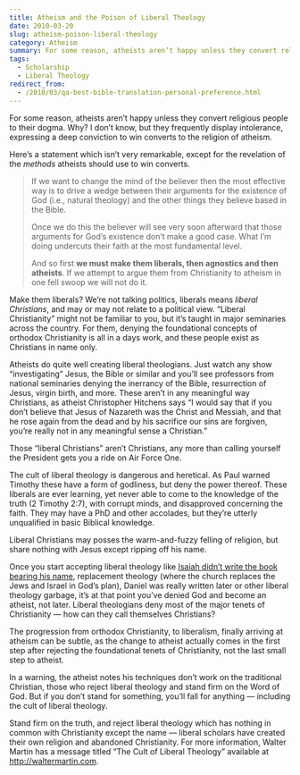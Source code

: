 ```yaml
---
title: Atheism and the Poison of Liberal Theology
date: 2010-03-20
slug: atheism-poison-liberal-theology
category: Atheism
summary: For some reason, atheists aren’t happy unless they convert religious people to their dogma. Why? I don’t know, but they frequently display intolerance, expressing a deep conviction to win converts to the religion of atheism.
tags: 
  - Scholarship
  - Liberal Theology
redirect_from:
  - /2010/03/qa-best-bible-translation-personal-preference.html
---
```




For some reason, atheists aren’t happy unless they convert religious
people to their dogma. Why? I don’t know, but they frequently display
intolerance, expressing a deep conviction to win converts to the
religion of atheism.

Here’s a statement which isn’t very remarkable, except for the
revelation of the *methods* atheists should use to win converts.

<blockquote cite="http://debunkingchristianity.blogspot.com/2010/03/how-to-undercut-christianity-at.html">
<p>If we want to change the mind of the believer then the most effective way is to drive a wedge between their arguments for the existence of God (i.e., natural theology) and the other things they believe based in the Bible.</p>

<p>Once we do this the believer will see very soon afterward that those arguments for God’s existence don’t make a good case. What I’m doing undercuts their faith at the most fundamental level.</p>

<p>And so first <b>we must make them liberals, then agnostics and then atheists</b>. If we attempt to argue them from Christianity to atheism in one fell swoop we will not do it.</p>
</blockquote>

Make them liberals? We’re not talking politics, liberals means *liberal
Christians*, and may or may not relate to a political view. “Liberal
Christianity” might not be familiar to you, but it’s taught in major
seminaries across the country. For them, denying the foundational
concepts of orthodox Christianity is all in a days work, and these
people exist as Christians in name only.

Atheists do quite well creating liberal theologians. Just watch any show
“investigating” Jesus, the Bible or similar and you’ll see professors
from national seminaries denying the inerrancy of the Bible,
resurrection of Jesus, virgin birth, and more. These aren’t in any
meaningful way Christians, as atheist Christopher Hitchens says “I would
say that if you don’t believe that Jesus of Nazareth was the Christ and
Messiah, and that he rose again from the dead and by his sacrifice our
sins are forgiven, you’re really not in any meaningful sense a
Christian.”

Those “liberal Christians” aren’t Christians, any more than calling
yourself the President gets you a ride on Air Force One.

The cult of liberal theology is dangerous and heretical. As Paul warned
Timothy these have a form of godliness, but deny the power thereof.
These liberals are ever learning, yet never able to come to the
knowledge of the truth (2 Timothy 2:7), with corrupt minds, and
disapproved concerning the faith. They may have a PhD and other
accolades, but they’re utterly unqualified in basic Biblical knowledge.

Liberal Christians may posses the warm-and-fuzzy felling of religion,
but share nothing with Jesus except ripping off his name.

Once you start accepting liberal theology like 
[Isaiah didn’t write the book bearing his name](/tags.html#deutero-isaiah),
replacement theology (where the church replaces the Jews and Israel in
God’s plan), Daniel was really written later or other liberal theology
garbage, it’s at that point you’ve denied God and become an atheist, not
later. Liberal theologians deny most of the major tenets of Christianity
— how can they call themselves Christians?

The progression from orthodox Christianity, to liberalism, finally
arriving at atheism can be subtle, as the change to atheist actually
comes in the first step after rejecting the foundational tenets of
Christianity, not the last small step to atheist.

In a warning, the atheist notes his techniques don’t work on the
traditional Christian, those who reject liberal theology and stand firm
on the Word of God. But if you don’t stand for something, you’ll fall
for anything — including the cult of liberal theology.

Stand firm on the truth, and reject liberal theology which has nothing
in common with Christianity except the name — liberal scholars have
created their own religion and abandoned Christianity. For more
information, Walter Martin has a message titled “The Cult of Liberal
Theology” available at <http://waltermartin.com>.
